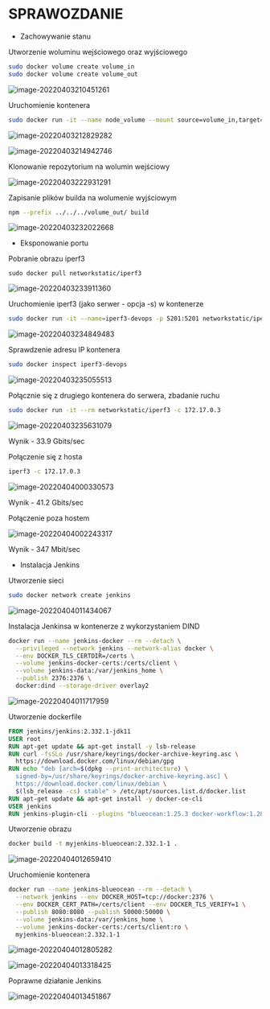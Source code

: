 # SPRAWOZDANIE

* Zachowywanie stanu

Utworzenie woluminu wejściowego oraz wyjściowego

```bash
sudo docker volume create volume_in
sudo docker volume create volume_out
```

![image-20220403210451261](C:\Users\mrwaj\AppData\Roaming\Typora\typora-user-images\image-20220403210451261.png)

Uruchomienie kontenera

```bash
sudo docker run -it --name node_volume --mount source=volume_in,target=/volume_in --mount source=volume_out,target=/volume_out node-build
```

![image-20220403212829282](C:\Users\mrwaj\AppData\Roaming\Typora\typora-user-images\image-20220403212829282.png)

![image-20220403214942746](C:\Users\mrwaj\AppData\Roaming\Typora\typora-user-images\image-20220403214942746.png)

Klonowanie repozytorium na wolumin wejściowy

![image-20220403222931291](C:\Users\mrwaj\AppData\Roaming\Typora\typora-user-images\image-20220403222931291.png)

Zapisanie plików builda na wolumenie wyjściowym 

```bash
npm --prefix ../../../volume_out/ build
```

![image-20220403232022668](C:\Users\mrwaj\AppData\Roaming\Typora\typora-user-images\image-20220403232022668.png)

* Eksponowanie portu

Pobranie obrazu iperf3

```bas
sudo docker pull networkstatic/iperf3
```

![image-20220403233911360](C:\Users\mrwaj\AppData\Roaming\Typora\typora-user-images\image-20220403233911360.png)

Uruchomienie iperf3 (jako serwer - opcja -s) w kontenerze

```bash
sudo docker run -it --name=iperf3-devops -p 5201:5201 networkstatic/iperf3 -s
```

![image-20220403234849483](C:\Users\mrwaj\AppData\Roaming\Typora\typora-user-images\image-20220403234849483.png)

Sprawdzenie adresu IP kontenera

```bash
sudo docker inspect iperf3-devops
```

![image-20220403235055513](C:\Users\mrwaj\AppData\Roaming\Typora\typora-user-images\image-20220403235055513.png)

Połącznie się z drugiego kontenera do serwera, zbadanie ruchu

```bash
sudo docker run -it --rm networkstatic/iperf3 -c 172.17.0.3
```

![image-20220403235631079](C:\Users\mrwaj\AppData\Roaming\Typora\typora-user-images\image-20220403235631079.png)

Wynik - 33.9 Gbits/sec

Połączenie się z hosta

```bash
iperf3 -c 172.17.0.3
```

![image-20220404000330573](C:\Users\mrwaj\AppData\Roaming\Typora\typora-user-images\image-20220404000330573.png)

Wynik - 41.2 Gbits/sec

Połączenie poza hostem

![image-20220404002243317](C:\Users\mrwaj\AppData\Roaming\Typora\typora-user-images\image-20220404002243317.png)

Wynik - 347 Mbit/sec

* Instalacja Jenkins

Utworzenie sieci

```bash
sudo docker network create jenkins
```

![image-20220404011434067](C:\Users\mrwaj\AppData\Roaming\Typora\typora-user-images\image-20220404011434067.png)

Instalacja Jenkinsa w kontenerze z wykorzystaniem DIND

```bash
docker run --name jenkins-docker --rm --detach \
  --privileged --network jenkins --network-alias docker \
  --env DOCKER_TLS_CERTDIR=/certs \
  --volume jenkins-docker-certs:/certs/client \
  --volume jenkins-data:/var/jenkins_home \
  --publish 2376:2376 \
  docker:dind --storage-driver overlay2

```

![image-20220404011717959](C:\Users\mrwaj\AppData\Roaming\Typora\typora-user-images\image-20220404011717959.png)

Utworzenie dockerfile

```dockerfile
FROM jenkins/jenkins:2.332.1-jdk11
USER root
RUN apt-get update && apt-get install -y lsb-release
RUN curl -fsSLo /usr/share/keyrings/docker-archive-keyring.asc \
  https://download.docker.com/linux/debian/gpg
RUN echo "deb [arch=$(dpkg --print-architecture) \
  signed-by=/usr/share/keyrings/docker-archive-keyring.asc] \
  https://download.docker.com/linux/debian \
  $(lsb_release -cs) stable" > /etc/apt/sources.list.d/docker.list
RUN apt-get update && apt-get install -y docker-ce-cli
USER jenkins
RUN jenkins-plugin-cli --plugins "blueocean:1.25.3 docker-workflow:1.28"
```

Utworzenie obrazu 

```bash
docker build -t myjenkins-blueocean:2.332.1-1 .
```

![image-20220404012659410](C:\Users\mrwaj\AppData\Roaming\Typora\typora-user-images\image-20220404012659410.png)

Uruchomienie kontenera

```bash
docker run --name jenkins-blueocean --rm --detach \
  --network jenkins --env DOCKER_HOST=tcp://docker:2376 \
  --env DOCKER_CERT_PATH=/certs/client --env DOCKER_TLS_VERIFY=1 \
  --publish 8080:8080 --publish 50000:50000 \
  --volume jenkins-data:/var/jenkins_home \
  --volume jenkins-docker-certs:/certs/client:ro \
  myjenkins-blueocean:2.332.1-1
```

![image-20220404012805282](C:\Users\mrwaj\AppData\Roaming\Typora\typora-user-images\image-20220404012805282.png)

![image-20220404013318425](C:\Users\mrwaj\AppData\Roaming\Typora\typora-user-images\image-20220404013318425.png)

Poprawne działanie Jenkins

![image-20220404013451867](C:\Users\mrwaj\AppData\Roaming\Typora\typora-user-images\image-20220404013451867.png)